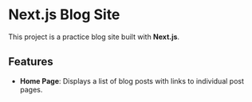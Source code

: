 # Next.js Blog Site

This project is a practice blog site built with **Next.js**.

## Features

- **Home Page**: Displays a list of blog posts with links to individual post pages.
